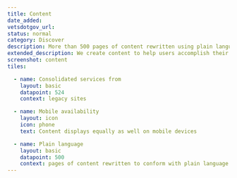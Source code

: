 ```yaml
---
title: Content
date_added:
vetsdotgov_url:
status: normal
category: Discover
description: More than 500 pages of content rewritten using plain language guidance
extended_description: We create content to help users accomplish their goals — using words that Veterans and their families know and understand.  We develop and prioritize content based on data from user research, VA call centers, and website analytics.
screenshot: content
tiles:

  - name: Consolidated services from
    layout: basic
    datapoint: 524
    context: legacy sites

  - name: Mobile availability
    layout: icon
    icon: phone
    text: Content displays equally as well on mobile devices

  - name: Plain language
    layout: basic
    datapoint: 500
    context: pages of content rewritten to conform with plain language guidelines
---
```

